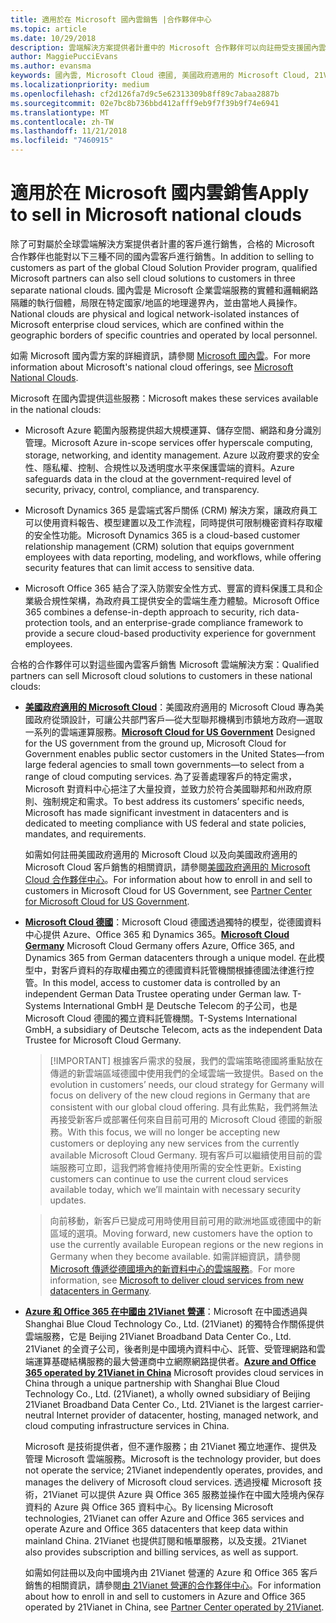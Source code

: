 ```yaml
---
title: 適用於在 Microsoft 國內雲銷售 |合作夥伴中心
ms.topic: article
ms.date: 10/29/2018
description: 雲端解決方案提供者計畫中的 Microsoft 合作夥伴可以向註冊受支援國內雲的客戶進行銷售。
author: MaggiePucciEvans
ms.author: evansma
keywords: 國內雲, Microsoft Cloud 德國, 美國政府適用的 Microsoft Cloud, 21Vianet, Microsoft Cloud 中國
ms.localizationpriority: medium
ms.openlocfilehash: cf2d126fa7d9c5e62313309b8ff89c7abaa2887b
ms.sourcegitcommit: 02e7bc8b736bbd412afff9eb9f7f39b9f74e6941
ms.translationtype: MT
ms.contentlocale: zh-TW
ms.lasthandoff: 11/21/2018
ms.locfileid: "7460915"
---
```

# <a name="apply-to-sell-in-microsoft-national-clouds"></a><span data-ttu-id="c25f7-104">適用於在 Microsoft 國内雲銷售</span><span class="sxs-lookup"><span data-stu-id="c25f7-104">Apply to sell in Microsoft national clouds</span></span>

<span data-ttu-id="c25f7-105">除了可對屬於全球雲端解決方案提供者計畫的客戶進行銷售，合格的 Microsoft 合作夥伴也能對以下三種不同的國內雲客戶進行銷售。</span><span class="sxs-lookup"><span data-stu-id="c25f7-105">In addition to selling to customers as part of the global Cloud Solution Provider program, qualified Microsoft partners can also sell cloud solutions to customers in three separate national clouds.</span></span> <span data-ttu-id="c25f7-106">國內雲是 Microsoft 企業雲端服務的實體和邏輯網路隔離的執行個體，局限在特定國家/地區的地理邊界內，並由當地人員操作。</span><span class="sxs-lookup"><span data-stu-id="c25f7-106">National clouds are physical and logical network-isolated instances of Microsoft enterprise cloud services, which are confined within the geographic borders of specific countries and operated by local personnel.</span></span> 

<span data-ttu-id="c25f7-107">如需 Microsoft 國內雲方案的詳細資訊，請參閱 [Microsoft 國內雲](https://www.microsoft.com/trustcenter/cloudservices/nationalcloud)。</span><span class="sxs-lookup"><span data-stu-id="c25f7-107">For more information about Microsoft's national cloud offerings, see [Microsoft National Clouds](https://www.microsoft.com/trustcenter/cloudservices/nationalcloud).</span></span>

<span data-ttu-id="c25f7-108">Microsoft 在國內雲提供這些服務：</span><span class="sxs-lookup"><span data-stu-id="c25f7-108">Microsoft makes these services available in the national clouds:</span></span>

-   <span data-ttu-id="c25f7-109">Microsoft Azure 範圍內服務提供超大規模運算、儲存空間、網路和身分識別管理。</span><span class="sxs-lookup"><span data-stu-id="c25f7-109">Microsoft Azure in-scope services offer hyperscale computing, storage, networking, and identity management.</span></span> <span data-ttu-id="c25f7-110">Azure 以政府要求的安全性、隱私權、控制、合規性以及透明度水平來保護雲端的資料。</span><span class="sxs-lookup"><span data-stu-id="c25f7-110">Azure safeguards data in the cloud at the government-required level of security, privacy, control, compliance, and transparency.</span></span>

-   <span data-ttu-id="c25f7-111">Microsoft Dynamics 365 是雲端式客戶關係 (CRM) 解決方案，讓政府員工可以使用資料報告、模型建置以及工作流程，同時提供可限制機密資料存取權的安全性功能。</span><span class="sxs-lookup"><span data-stu-id="c25f7-111">Microsoft Dynamics 365 is a cloud-based customer relationship management (CRM) solution that equips government employees with data reporting, modeling, and workflows, while offering security features that can limit access to sensitive data.</span></span>

-   <span data-ttu-id="c25f7-112">Microsoft Office 365 結合了深入防禦安全性方式、豐富的資料保護工具和企業級合規性架構，為政府員工提供安全的雲端生產力體驗。</span><span class="sxs-lookup"><span data-stu-id="c25f7-112">Microsoft Office 365 combines a defense-in-depth approach to security, rich data-protection tools, and an enterprise-grade compliance framework to provide a secure cloud-based productivity experience for government employees.</span></span>

<span data-ttu-id="c25f7-113">合格的合作夥伴可以對這些國內雲客戶銷售 Microsoft 雲端解決方案：</span><span class="sxs-lookup"><span data-stu-id="c25f7-113">Qualified partners can sell Microsoft cloud solutions to customers in these national clouds:</span></span>

-   <span data-ttu-id="c25f7-114">[**美國政府適用的 Microsoft Cloud**](https://www.microsoft.com/trustcenter/cloudservices/nationalcloud#Microsoft_Cloud_for_US)：美國政府適用的 Microsoft Cloud 專為美國政府從頭設計，可讓公共部門客戶—從大型聯邦機構到市鎮地方政府—選取一系列的雲端運算服務。</span><span class="sxs-lookup"><span data-stu-id="c25f7-114">[**Microsoft Cloud for US Government**](https://www.microsoft.com/trustcenter/cloudservices/nationalcloud#Microsoft_Cloud_for_US) Designed for the US government from the ground up, Microsoft Cloud for Government enables public sector customers in the United States—from large federal agencies to small town governments—to select from a range of cloud computing services.</span></span> <span data-ttu-id="c25f7-115">為了妥善處理客戶的特定需求，Microsoft 對資料中心挹注了大量投資，並致力於符合美國聯邦和州政府原則、強制規定和需求。</span><span class="sxs-lookup"><span data-stu-id="c25f7-115">To best address its customers’ specific needs, Microsoft has made significant investment in datacenters and is dedicated to meeting compliance with US federal and state policies, mandates, and requirements.</span></span> 

    <span data-ttu-id="c25f7-116">如需如何註冊美國政府適用的 Microsoft Cloud 以及向美國政府適用的 Microsoft Cloud 客戶銷售的相關資訊，請參閱[美國政府適用的 Microsoft Cloud 合作夥伴中心](partner-center-for-microsoft-us-govt-cloud.md)。</span><span class="sxs-lookup"><span data-stu-id="c25f7-116">For information about how to enroll in and sell to customers in Microsoft Cloud for US Government, see [Partner Center for Microsoft Cloud for US Government](partner-center-for-microsoft-us-govt-cloud.md).</span></span>

-   <span data-ttu-id="c25f7-117">[**Microsoft Cloud 德國**](https://www.microsoft.com/trustcenter/cloudservices/nationalcloud#Microsoft_Cloud_Germany)：Microsoft Cloud 德國透過獨特的模型，從德國資料中心提供 Azure、Office 365 和 Dynamics 365。</span><span class="sxs-lookup"><span data-stu-id="c25f7-117">[**Microsoft Cloud Germany**](https://www.microsoft.com/trustcenter/cloudservices/nationalcloud#Microsoft_Cloud_Germany) Microsoft Cloud Germany offers Azure, Office 365, and Dynamics 365 from German datacenters through a unique model.</span></span> <span data-ttu-id="c25f7-118">在此模型中，對客戶資料的存取權由獨立的德國資料託管機關根據德國法律進行控管。</span><span class="sxs-lookup"><span data-stu-id="c25f7-118">In this model, access to customer data is controlled by an independent German Data Trustee operating under German law.</span></span> <span data-ttu-id="c25f7-119">T-Systems International GmbH 是 Deutsche Telecom 的子公司，也是 Microsoft Cloud 德國的獨立資料託管機關。</span><span class="sxs-lookup"><span data-stu-id="c25f7-119">T-Systems International GmbH, a subsidiary of Deutsche Telecom, acts as the independent Data Trustee for Microsoft Cloud Germany.</span></span> 

    >[!IMPORTANT] <span data-ttu-id="c25f7-120">根據客戶需求的發展，我們的雲端策略德國將重點放在傳遞的新雲端區域德國中使用我們的全域雲端一致提供。</span><span class="sxs-lookup"><span data-stu-id="c25f7-120">Based on the evolution in customers’ needs, our cloud strategy for Germany will focus on delivery of the new cloud regions in Germany that are consistent with our global cloud offering.</span></span> <span data-ttu-id="c25f7-121">具有此焦點，我們將無法再接受新客戶或部署任何來自目前可用的 Microsoft Cloud 德國的新服務。</span><span class="sxs-lookup"><span data-stu-id="c25f7-121">With this focus, we will no longer be accepting new customers or deploying any new services from the currently available Microsoft Cloud Germany.</span></span> <span data-ttu-id="c25f7-122">現有客戶可以繼續使用目前的雲端服務可立即，這我們將會維持使用所需的安全性更新。</span><span class="sxs-lookup"><span data-stu-id="c25f7-122">Existing customers can continue to use the current cloud services available today, which we’ll maintain with necessary security updates.</span></span>

    ><span data-ttu-id="c25f7-123">向前移動，新客戶已變成可用時使用目前可用的歐洲地區或德國中的新區域的選項。</span><span class="sxs-lookup"><span data-stu-id="c25f7-123">Moving forward, new customers have the option to use the currently available European regions or the new regions in Germany when they become available.</span></span> <span data-ttu-id="c25f7-124">如需詳細資訊，請參閱[Microsoft 傳遞從德國境內的新資料中心的雲端服務](https://news.microsoft.com/europe/2018/08/31/microsoft-to-deliver-cloud-services-from-new-datacentres-in-germany-in-2019-to-meet-evolving-customer-needs/)。</span><span class="sxs-lookup"><span data-stu-id="c25f7-124">For more information, see [Microsoft to deliver cloud services from new datacenters in Germany](https://news.microsoft.com/europe/2018/08/31/microsoft-to-deliver-cloud-services-from-new-datacentres-in-germany-in-2019-to-meet-evolving-customer-needs/).</span></span>

    
-   <span data-ttu-id="c25f7-125">[**Azure 和 Office 365 在中國由 21Vianet 營運**](https://www.microsoft.com/trustcenter/cloudservices/nationalcloud#Microsoft_Cloud_for_China)：Microsoft 在中國透過與 Shanghai Blue Cloud Technology Co., Ltd. (21Vianet) 的獨特合作關係提供雲端服務，它是 Beijing 21Vianet Broadband Data Center Co., Ltd. 21Vianet 的全資子公司，後者則是中國境內資料中心、託管、受管理網路和雲端運算基礎結構服務的最大營運商中立網際網路提供者。</span><span class="sxs-lookup"><span data-stu-id="c25f7-125">[**Azure and Office 365 operated by 21Vianet in China**](https://www.microsoft.com/trustcenter/cloudservices/nationalcloud#Microsoft_Cloud_for_China) Microsoft provides cloud services in China through a unique partnership with Shanghai Blue Cloud Technology Co., Ltd. (21Vianet), a wholly owned subsidiary of Beijing 21Vianet Broadband Data Center Co., Ltd. 21Vianet is the largest carrier-neutral Internet provider of datacenter, hosting, managed network, and cloud computing infrastructure services in China.</span></span> 

    <span data-ttu-id="c25f7-126">Microsoft 是技術提供者，但不運作服務；由 21Vianet 獨立地運作、提供及管理 Microsoft 雲端服務。</span><span class="sxs-lookup"><span data-stu-id="c25f7-126">Microsoft is the technology provider, but does not operate the service; 21Vianet independently operates, provides, and manages the delivery of Microsoft cloud services.</span></span> <span data-ttu-id="c25f7-127">透過授權 Microsoft 技術，21Vianet 可以提供 Azure 與 Office 365 服務並操作在中國大陸境內保存資料的 Azure 與 Office 365 資料中心。</span><span class="sxs-lookup"><span data-stu-id="c25f7-127">By licensing Microsoft technologies, 21Vianet can offer Azure and Office 365 services and operate Azure and Office 365 datacenters that keep data within mainland China.</span></span> <span data-ttu-id="c25f7-128">21Vianet 也提供訂閱和帳單服務，以及支援。</span><span class="sxs-lookup"><span data-stu-id="c25f7-128">21Vianet also provides subscription and billing services, as well as support.</span></span>

    <span data-ttu-id="c25f7-129">如需如何註冊以及向中國境內由 21Vianet 營運的 Azure 和 Office 365 客戶銷售的相關資訊，請參閱[由 21Vianet 營運的合作夥伴中心](https://msdn.microsoft.com/partner-china/index)。</span><span class="sxs-lookup"><span data-stu-id="c25f7-129">For information about how to enroll in and sell to customers in Azure and Office 365 operated by 21Vianet in China, see [Partner Center operated by 21Vianet](https://msdn.microsoft.com/partner-china/index).</span></span> 